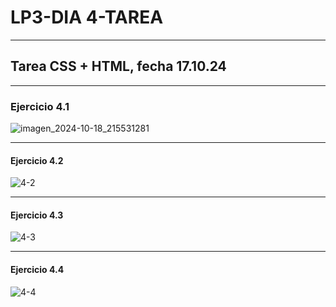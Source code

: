 
# LP3-DIA 4-TAREA
--------------------------------------------------------------------
## Tarea CSS + HTML, fecha 17.10.24
--------------------------------------------------------------------
### Ejercicio 4.1

![imagen_2024-10-18_215531281](https://github.com/user-attachments/assets/a96519e4-6806-4a65-9ec6-de172492f3da)

--------------------------------------------------------------------
#### Ejercicio 4.2 

![4-2](https://github.com/user-attachments/assets/548ddd30-b30d-4fe6-8acc-00c9b499f26e)

--------------------------------------------------------------------
#### Ejercicio 4.3

![4-3](https://github.com/user-attachments/assets/b0054f3f-9c5e-44ff-b2d9-d91bfbdaa792)

--------------------------------------------------------------------
#### Ejercicio 4.4

![4-4](https://github.com/user-attachments/assets/edc3c047-0215-4c9b-8bdf-fd0e29d12aba)

